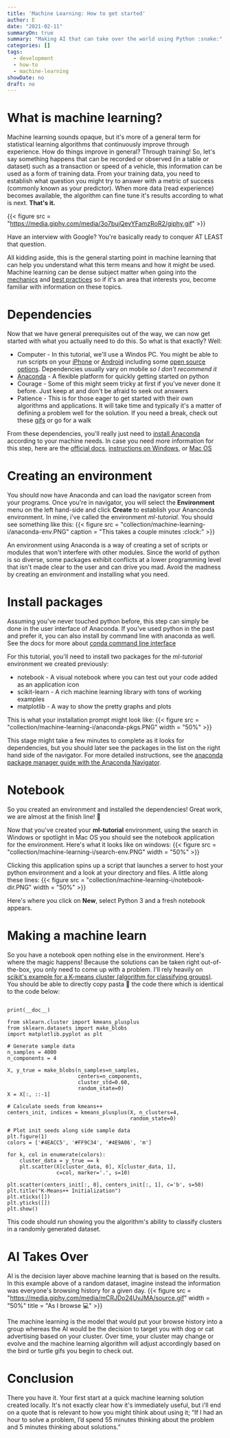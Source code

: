 ```yaml
---
title: 'Machine Learning: How to get started'
author: E
date: "2021-02-11"
summaryOn: true
summary: "Making AI that can take over the world using Python :snake:"
categories: []
tags:
  - development
  - how-to
  - machine-learning
showDate: no
draft: no  
---
```

  
# What is machine learning?    

Machine learning sounds opaque, but it's more of a general term for statistical learning algorithms that continuously improve through experience.  How do things improve in general?  Through training!  So, let's say something happens that can be recorded or observed (in a table or dataset) such as a transaction or speed of a vehicle, this information can be used as a form of training data.  From your training data, you need to establish what question you might try to answer with a metric of success (commonly known as your predictor). When more data (read experience) becomes available, the algorithm can fine tune it's results according to what is next. **That's it.**  

{{< figure src = "https://media.giphy.com/media/3o7buiQeyYFamzRoR2/giphy.gif" >}}

Have an interview with Google? You're basically ready to conquer AT LEAST that question.    

All kidding aside, this is the general starting point in machine learning that can help you understand what this term means and how it might be used. Machine learning can be dense subject matter when going into the [mechanics](https://mlbook.explained.ai/) and [best practices](https://developers.google.com/machine-learning/guides/rules-of-ml) so if it's an area that interests you, become familiar with information on these topics.  
  
# Dependencies  

Now that we have general prerequisites out of the way, we can now get started with what you actually need to do this.  So what is that exactly?  Well:  

- Computer - In this tutorial, we'll use a Windos PC. You might be able to run scripts on your [iPhone](https://www.codementor.io/@gergelykovcs/how-to-run-and-schedule-python-scripts-on-ios-fqfxvyp7x) or [Android](https://medium.com/@umerfarooq_26378/tools-to-run-python-on-android-9060663972b4) including some [open source options](https://kivy.org/doc/stable/gettingstarted/installation.html). Dependencies usually vary on mobile *so I don't recommend it*   
- [Anaconda](https://www.anaconda.com/) - A flexible platform for quickly getting started on python   
- Courage - Some of this might seem tricky at first if you've never done it before. Just keep at and don't be afraid to seek out answers  
- Patience - This is for those eager to get started with their own algorithms and applications. It will take time and typically it's a matter of defining a problem well for the solution. If you need a break, check out these [gifs](https://giphy.com/search/puppies) or go for a walk  

From these dependencies, you'll really just need to [install Anaconda](https://www.anaconda.com/products/individual#Downloads) according to your machine needs. In case you need more information for this step, here are the [official docs](https://docs.anaconda.com/anaconda/install/), [instructions on Windows](https://docs.anaconda.com/anaconda/install/windows/), or [Mac OS](https://docs.anaconda.com/anaconda/install/mac-os/)   

# Creating an environment  

You should now have Anaconda and can load the navigator screen from your programs.  Once you're in navigator, you will select the **Environment** menu on the left hand-side and click **Create** to establish your Ananconda environment.  In mine, i've called the environment *ml-tutorial*.   You should see something like this:  {{< figure src = "collection/machine-learning-i/anaconda-env.PNG" caption = "This takes a couple minutes :clock:" >}}    

An environment using Anaconda is a way of creating a set of scripts or modules that won't interfere with other modules. Since the world of python is so diverse, some packages exhibit conflicts at a lower programming level that isn't made clear to the user and can drive you mad. Avoid the madness by creating an environment and installing what you need.  

# Install packages   

Assuming you've never touched python before, this step can simply be done in the user interface of Anaconda. If you've used python in the past and prefer it, you can also install by command line with anaconda as well. See the docs for more about [conda command line interface](https://docs.anaconda.com/anaconda/user-guide/tasks/install-packages/)   

For this tutorial, you'll need to install two packages for the *ml-tutorial* environment we created previously:  
- notebook - A visual notebook where you can test out your code added as an application icon      
- scikit-learn - A rich machine learning library with tons of working examples    
- matplotlib - A way to show the pretty graphs and plots  

This is what your installation prompt might look like:  {{< figure src = "collection/machine-learning-i/anaconda-pkgs.PNG" width = "50%" >}}    
  
This stage might take a few minutes to complete as it looks for dependencies, but you should later see the packages in the list on the right hand side of the navigator.  For more detailed instructions, see the [anaconda package manager guide with the Anaconda Navigator](https://docs.anaconda.com/anaconda/navigator/tutorials/manage-packages/).   

# Notebook  

So you created an environment and installed the dependencies!  Great work, we are almost at the finish line!  :checkered_flag:  

Now that you've created your **ml-tutorial** environment, using the search in Windows or spotlight in Mac OS you should see the notebook application for the environment.   Here's what it looks like on windows:  {{< figure src = "collection/machine-learning-i/search-env.PNG" width = "50%" >}}  

Clicking this application spins up a script that launches a server to host your python environment and a look at your directory and files.  A little along these lines: {{< figure src = "collection/machine-learning-i/notebook-dir.PNG" width = "50%" >}}  

Here's where you click on **New**, select Python 3 and a fresh notebook appears.  

# Making a machine learn  

So you have a notebook open nothing else in the environment. Here's where the magic happens! Because the solutions can be taken right out-of-the-box, you only need to come up with a problem. I'll rely heavily on [scikit's example for a K-means cluster (algorithm for classifying groups)](https://scikit-learn.org/stable/auto_examples/cluster/plot_kmeans_plusplus.html#sphx-glr-auto-examples-cluster-plot-kmeans-plusplus-py).  You should be able to directly copy pasta :spaghetti: the code there which is identical to the code below:

```{ python }

print(__doc__)

from sklearn.cluster import kmeans_plusplus
from sklearn.datasets import make_blobs
import matplotlib.pyplot as plt

# Generate sample data
n_samples = 4000
n_components = 4

X, y_true = make_blobs(n_samples=n_samples,
                       centers=n_components,
                       cluster_std=0.60,
                       random_state=0)
X = X[:, ::-1]

# Calculate seeds from kmeans++
centers_init, indices = kmeans_plusplus(X, n_clusters=4,
                                        random_state=0)

# Plot init seeds along side sample data
plt.figure(1)
colors = ['#4EACC5', '#FF9C34', '#4E9A06', 'm']

for k, col in enumerate(colors):
    cluster_data = y_true == k
    plt.scatter(X[cluster_data, 0], X[cluster_data, 1],
                c=col, marker='.', s=10)

plt.scatter(centers_init[:, 0], centers_init[:, 1], c='b', s=50)
plt.title("K-Means++ Initialization")
plt.xticks([])
plt.yticks([])
plt.show()

```

This code should run showing you the algorithm's ability to classify clusters in a randomly generated dataset.  

# AI Takes Over  

AI is the decision layer above machine learning that is based on the results. In this example above of a random dataset, imagine instead the information was everyone's browsing history for a given day.  {{< figure src = "https://media.giphy.com/media/mCRJDo24UvJMA/source.gif" width = "50%" title = "As I browse :computer:" >}}  

The machine learning is the model that would put your browse history into a group whereas the AI would be the decision to target you with dog or cat advertising based on your cluster.  Over time, your cluster may change or evolve and the machine learning algorithm will adjust accordingly based on the bird or turtle gifs you begin to check out.  

# Conclusion  

There you have it. Your first start at a quick machine learning solution created locally. It's not exactly clear how it's immediately useful, but i'll end on a quote that is relevant to how you might tihink about using it;  “If I had an hour to solve a problem, I’d spend 55 minutes thinking about the problem and 5 minutes thinking about solutions.”  





















